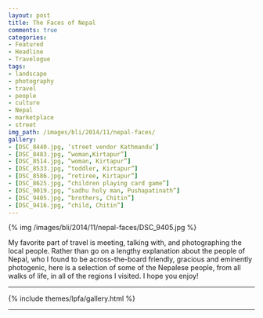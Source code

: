 ```yaml
---
layout: post
title: The Faces of Nepal
comments: true
categories:
- Featured
- Headline
- Travelogue
tags:
- landscape
- photography
- travel
- people
- culture
- Nepal
- marketplace
- street
img_path: /images/bli/2014/11/nepal-faces/
gallery:
- [DSC_8440.jpg, ‘street vendor Kathmandu’]
- [DSC_8483.jpg, “woman,Kirtapur”]
- [DSC_8514.jpg, “woman, Kirtapur”]
- [DSC_8533.jpg, “toddler, Kirtapur”]
- [DSC_8586.jpg, “retiree, Kirtapur”]
- [DSC_8625.jpg, “children playing card game”]
- [DSC_9019.jpg, “sadhu holy man, Pushapatinath”]
- [DSC_9405.jpg, “brothers, Chitin”]
- [DSC_9416.jpg, “child, Chitin”]
---
```


{% img /images/bli/2014/11/nepal-faces/DSC_9405.jpg %}

My favorite part of travel is meeting, talking with, and photographing the local people. Rather than go on a lengthy explanation about the people of Nepal, who I found to be across-the-board friendly, gracious and eminently photogenic, here is a selection of some of the Nepalese people, from all walks of life, in all of the  regions I visited. I hope you enjoy!

<!--more-->

---

{% include themes/lpfa/gallery.html %}

---







